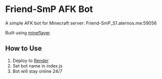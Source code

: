 # Friend-SmP AFK Bot

A simple AFK bot for Minecraft server: Friend-SmP_S1.aternos.me:59056

Built using [mineflayer](https://github.com/PrismarineJS/mineflayer)

## How to Use

1. Deploy to [Render](https://render.com)
2. Set bot name in index.js
3. Bot will stay online 24/7
